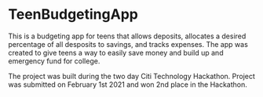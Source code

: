 # TeenBudgetingApp

This is a budgeting app for teens that allows
deposits, allocates a desired percentage of all desposits to savings,
and tracks expenses. The app was created to give teens a way to easily save money
and build up and emergency fund for college.

The project was built during the two day Citi Technology Hackathon. 
Project was submitted on February 1st 2021 and won 2nd place in the Hackathon.
